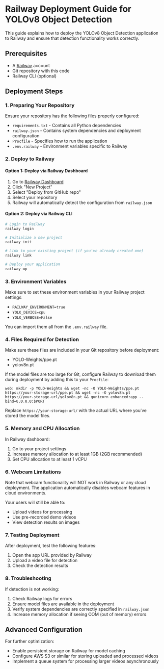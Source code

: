 # Railway Deployment Guide for YOLOv8 Object Detection

This guide explains how to deploy the YOLOv8 Object Detection application to Railway and ensure that detection functionality works correctly.

## Prerequisites

- A [Railway](https://railway.app/) account
- Git repository with this code
- Railway CLI (optional)

## Deployment Steps

### 1. Preparing Your Repository

Ensure your repository has the following files properly configured:

- `requirements.txt` - Contains all Python dependencies
- `railway.json` - Contains system dependencies and deployment configuration
- `Procfile` - Specifies how to run the application
- `.env.railway` - Environment variables specific to Railway

### 2. Deploy to Railway

#### Option 1: Deploy via Railway Dashboard

1. Go to [Railway Dashboard](https://railway.app/dashboard)
2. Click "New Project"
3. Select "Deploy from GitHub repo"
4. Select your repository
5. Railway will automatically detect the configuration from `railway.json`

#### Option 2: Deploy via Railway CLI

```bash
# Login to Railway
railway login

# Initialize a new project
railway init

# Link to your existing project (if you've already created one)
railway link

# Deploy your application
railway up
```

### 3. Environment Variables

Make sure to set these environment variables in your Railway project settings:

- `RAILWAY_ENVIRONMENT=true`
- `YOLO_DEVICE=cpu`
- `YOLO_VERBOSE=False`

You can import them all from the `.env.railway` file.

### 4. Files Required for Detection

Make sure these files are included in your Git repository before deployment:

- YOLO-Weights/ppe.pt
- yolov8n.pt

If the model files are too large for Git, configure Railway to download them during deployment by adding this to your `Procfile`:

```
web: mkdir -p YOLO-Weights && wget -nc -O YOLO-Weights/ppe.pt https://your-storage-url/ppe.pt && wget -nc -O yolov8n.pt https://your-storage-url/yolov8n.pt && gunicorn enhanced:app --bind=0.0.0.0:$PORT
```

Replace `https://your-storage-url/` with the actual URL where you've stored the model files.

### 5. Memory and CPU Allocation

In Railway dashboard:

1. Go to your project settings
2. Increase memory allocation to at least 1GB (2GB recommended)
3. Set CPU allocation to at least 1 vCPU

### 6. Webcam Limitations

Note that webcam functionality will NOT work in Railway or any cloud deployment. The application automatically disables webcam features in cloud environments.

Your users will still be able to:
- Upload videos for processing
- Use pre-recorded demo videos
- View detection results on images

### 7. Testing Deployment

After deployment, test the following features:

1. Open the app URL provided by Railway
2. Upload a video file for detection
3. Check the detection results

### 8. Troubleshooting

If detection is not working:

1. Check Railway logs for errors
2. Ensure model files are available in the deployment
3. Verify system dependencies are correctly specified in `railway.json`
4. Increase memory allocation if seeing OOM (out of memory) errors

## Advanced Configuration

For further optimization:

- Enable persistent storage on Railway for model caching
- Configure AWS S3 or similar for storing uploaded and processed videos
- Implement a queue system for processing larger videos asynchronously